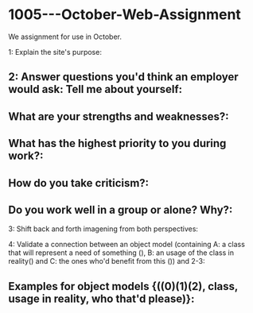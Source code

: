 # 1005---October-Web-Assignment
We assignment for use in October.

1: Explain the site's purpose:

2: Answer questions you'd think an employer would ask:
Tell me about yourself:
- 

What are your strengths and weaknesses?:
-

What has the highest priority to you during work?:
- 

How do you take criticism?:
- 

Do you work well in a group or alone? Why?:
- 

3: Shift back and forth imagening from both perspectives:

4: Validate a connection between an object model (containing A: a class that will represent a need of something (), B: an usage of the class in reality() and C: the ones who'd benefit from this ()) and 2-3:

Examples for object models {((0)(1)(2), class, usage in reality, who that'd please)}:
- 
